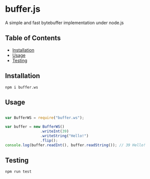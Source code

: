 # buffer.js

A simple and fast bytebuffer implementation under node.js

## Table of Contents

* [Installation](#installation)
* [Usage](#usage)
* [Testing](#testing)

## Installation

```
npm i buffer.ws
```

## Usage

```js

var BufferWS = require("buffer.ws");

var buffer = new BufferWS()
                .writeInt(39)
                .writeString("Hello!")
                .flip();
console.log(buffer.readInt(), buffer.readString()); // 39 Hello!

```

## Testing

```
npm run test
```
